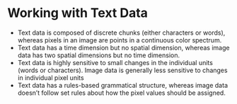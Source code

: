 # Working with Text Data

* Text data is composed of discrete chunks (either characters or words), whereas pixels in an image are points in a continuous color spectrum.
* Text data has a time dimension but no spatial dimension, whereas image data has two spatial dimensions but no time dimension.
* Text data is highly sensitive to small changes in the individual units (words or characters). Image data is generally less sensitive to changes in individual pixel units
* Text data has a rules-based grammatical structure, whereas image data doesn’t follow set rules about how the pixel values should be assigned.
